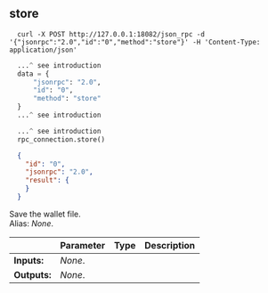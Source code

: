 ## **store**

```shell
  curl -X POST http://127.0.0.1:18082/json_rpc -d '{"jsonrpc":"2.0","id":"0","method":"store"}' -H 'Content-Type: application/json'
```
```python
  ...^ see introduction
  data = {
      "jsonrpc": "2.0",
      "id": "0",
      "method": "store"
  }
  ...^ see introduction
```
```py
  ...^ see introduction
  rpc_connection.store()
```
```json
  {
    "id": "0",
    "jsonrpc": "2.0",
    "result": {
    }
  }
```
Save the wallet file.  
Alias: *None*.  

|             | Parameter | Type | Description
| ---         | ---       | ---  | ---
|**Inputs:**  | *None*.   |      |
|**Outputs:** | *None*.   |      |
